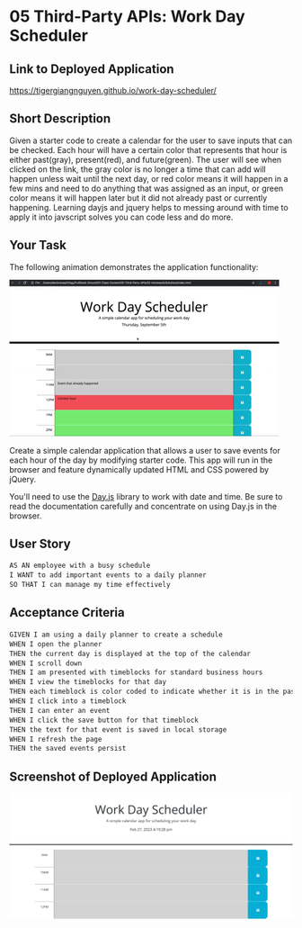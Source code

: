 # 05 Third-Party APIs: Work Day Scheduler

## Link to Deployed Application

https://tigergiangnguyen.github.io/work-day-scheduler/

## Short Description

Given a starter code to create a calendar for the user to save inputs that can be checked. Each hour will have a certain color that represents that hour is either past(gray), present(red), and future(green). The user will see when clicked on the link, the gray color is no longer a time that can add will happen unless wait until the next day, or red color means it will happen in a few mins and need to do anything that was assigned as an input, or green color means it will happen later but it did not already past or currently happening. Learning dayjs and jquery helps to messing around with time to apply it into javscript solves you can code less and do more.

## Your Task
The following animation demonstrates the application functionality:

![A user clicks on slots on the color-coded calendar and edits the events.](./assets/05-third-party-apis-homework-demo.gif)

Create a simple calendar application that allows a user to save events for each hour of the day by modifying starter code. This app will run in the browser and feature dynamically updated HTML and CSS powered by jQuery.

You'll need to use the [Day.js](https://day.js.org/en/) library to work with date and time. Be sure to read the documentation carefully and concentrate on using Day.js in the browser.

## User Story

```md
AS AN employee with a busy schedule
I WANT to add important events to a daily planner
SO THAT I can manage my time effectively
```

## Acceptance Criteria

```md
GIVEN I am using a daily planner to create a schedule
WHEN I open the planner
THEN the current day is displayed at the top of the calendar
WHEN I scroll down
THEN I am presented with timeblocks for standard business hours
WHEN I view the timeblocks for that day
THEN each timeblock is color coded to indicate whether it is in the past, present, or future
WHEN I click into a timeblock
THEN I can enter an event
WHEN I click the save button for that timeblock
THEN the text for that event is saved in local storage
WHEN I refresh the page
THEN the saved events persist
```

## Screenshot of Deployed Application

![Deployed Application](./assets/screenshotOfApplication.png)